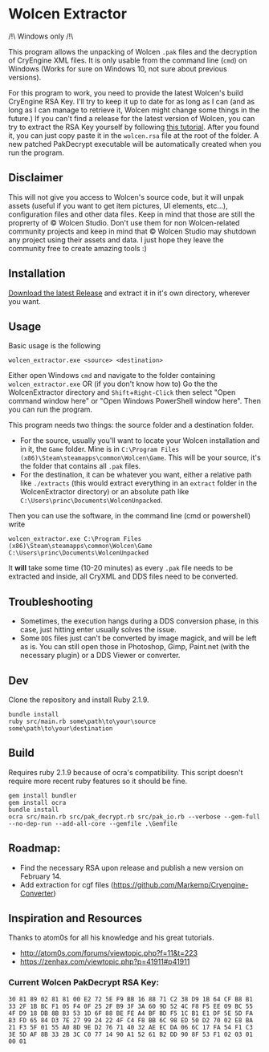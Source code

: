 # Wolcen Extractor

/!\ Windows only /!\\ 

This program allows the unpacking of Wolcen `.pak` files and the decryption of CryEngine XML files. 
It is only usable from the command line (`cmd`) on Windows (Works for sure on Windows 10, not sure about previous versions).

For this program to work, you need to provide the latest Wolcen's build CryEngine RSA Key. 
I'll try to keep it up to date for as long as I can (and as long as I can manage to retrieve it, Wolcen might change some things in the future.)
If you can't find a release for the latest version of Wolcen, you can try to extract the RSA Key yourself by following [this tutorial](http://atom0s.com/forums/viewtopic.php?f=11&t=223).
After you found it, you can just copy paste it in the `wolcen.rsa` file at the root of the folder. A new patched PakDecrypt executable will be automatically created when you run the program.

## Disclaimer

This will not give you access to Wolcen's source code, but it will unpak assets (useful if you want to get item pictures, UI elements, etc...), configuration files and other data files. Keep in mind that those are still the proprerty of © Wolcen Studio. Don't use them for non Wolcen-related community projects and keep in mind that © Wolcen Studio may shutdown any project using their assets and data. I just hope they leave the community free to create amazing tools :)

## Installation

[Download the latest Release](https://github.com/gabriel-dehan/WolcenExtractor/releases) and extract it in it's own directory, wherever you want.

## Usage

Basic usage is the following

```
wolcen_extractor.exe <source> <destination>
```


Either open Windows `cmd` and navigate to the folder containing `wolcen_extractor.exe`
OR (if you don't know how to)
Go the the WolcenExtractor directory and `Shift`+`Right-Click` then select "Open command window here" or "Open Windows PowerShell window here".
Then you can run the program. 

This program needs two things: the source folder and a destination folder. 
- For the source, usually you'll want to locate your Wolcen installation and in it, the `Game` folder. Mine is in `C:\Program Files (x86)\Steam\steamapps\common\Wolcen\Game`. This will be your source, it's the folder that contains all `.pak` files.
- For the destination, it can be whatever you want, either a relative path like `./extracts` (this would extract everything in an `extract` folder in the WolcenExtractor directory) or an absolute path like `C:\Users\princ\Documents\WolcenUnpacked`.

Then you can use the software, in the command line (cmd or powershell) write

```
wolcen_extractor.exe C:\Program Files (x86)\Steam\steamapps\common\Wolcen\Game C:\Users\princ\Documents\WolcenUnpacked
```

It **will** take some time (10-20 minutes) as every `.pak` file needs to be extracted and inside, all CryXML and DDS files need to be converted.

## Troubleshooting

- Sometimes, the execution hangs during a DDS conversion phase, in this case, just hitting enter usually solves the issue.
- Some `DDS` files just can't be converted by image magick, and will be left as is. You can still open those in Photoshop, Gimp, Paint.net (with the necessary plugin) or a DDS Viewer or converter.

## Dev

Clone the repository and install Ruby 2.1.9.

```
bundle install
ruby src/main.rb some\path\to\your\source some\path\to\your\destination
```

## Build 

Requires ruby 2.1.9 because of ocra's compatibility. This script doesn't require more recent ruby features so it should be fine.

```
gem install bundler
gem install ocra
bundle install
ocra src/main.rb src/pak_decrypt.rb src/pak_io.rb --verbose --gem-full --no-dep-run --add-all-core --gemfile .\Gemfile
```


## Roadmap: 

- Find the necessary RSA upon release and publish a new version on February 14.
- Add extraction for cgf files (https://github.com/Markemp/Cryengine-Converter)

## Inspiration and Resources

Thanks to atom0s for all his knowledge and his great tutorials.
- http://atom0s.com/forums/viewtopic.php?f=11&t=223
- https://zenhax.com/viewtopic.php?p=41911#p41911

### Current Wolcen PakDecrypt RSA Key:

```
30 81 89 02 81 81 00 E2 72 5E F9 BB 16 88 71 C2 38 D9 1B 64 CF B8 B1 33 2F 1B BC F1 05 F4 0F 25 2F B9 3F 3A 60 9D 52 4C F8 F5 EE 09 BC 55 4F D9 18 DB 8B B3 53 1D 6F 88 BE FE A4 BF BD F5 1C B1 E1 DF 5E 5D FA 83 FD 65 84 D3 7E 27 99 24 22 4F C4 F8 BB 6C 98 ED 50 D2 70 02 E8 BA 21 F3 5F 01 55 A0 8D 9E D2 76 71 40 32 AE EC DA 06 6C 17 FA 54 F1 C3 3E 5D AF 8B 33 2B 3C C0 77 14 90 A1 52 61 B2 DD 90 8F 53 F1 02 03 01 00 01
```
